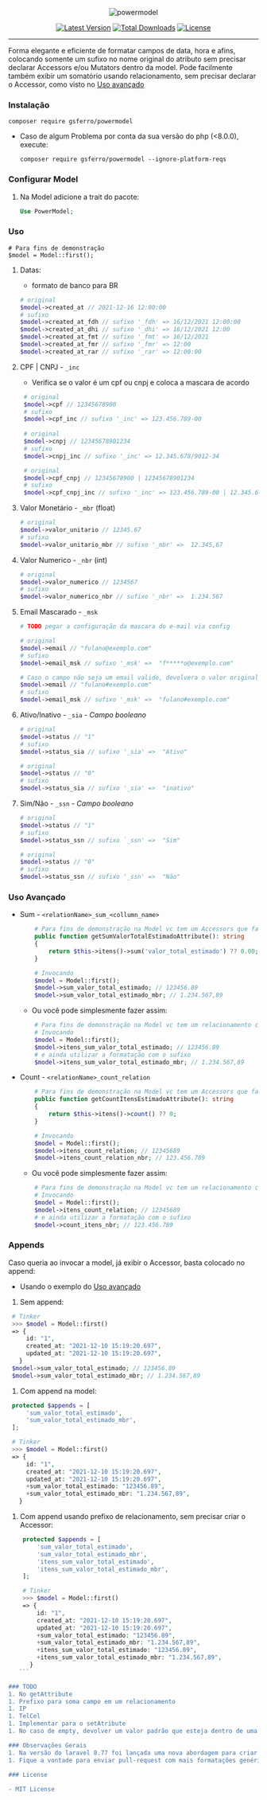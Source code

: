 <p align="center">
    <img src="logo.png" alt="powermodel">
    <p align="center">
        <a href="https://packagist.org/packages/gsferro/powermodel"><img alt="Latest Version" src="https://img.shields.io/packagist/v/gsferro/powermodel"></a>
        <a href="https://packagist.org/packages/gsferro/powermodel"><img alt="Total Downloads" src="https://img.shields.io/packagist/dt/gsferro/powermodel"></a>
        <a href="https://packagist.org/packages/gsferro/powermodel"><img alt="License" src="https://img.shields.io/packagist/l/gsferro/powermodel"></a>
    </p>
</p>

------

Forma elegante e eficiente de formatar campos de data, hora e afins, colocando somente um sufixo no nome original do atributo sem precisar declarar Accessors e/ou Mutators dentro da model.
Pode facilmente também exibir um somatório usando relacionamento, sem precisar declarar o Accessor, como visto no [Uso avançado](#uso-avanado)

### Instalação

```shell
composer require gsferro/powermodel
 ```

- Caso de algum Problema por conta da sua versão do php (<8.0.0), execute:

   ```shell 
   composer require gsferro/powermodel --ignore-platform-reqs
   ```

### Configurar Model

1. Na Model adicione a trait do pacote:
    ```php
    Use PowerModel;
    ```


### Uso

    # Para fins de demonstração
    $model = Model::first();

1. Datas:
   - formato de banco para BR
    ```php 
    # original
    $model->created_at // 2021-12-16 12:00:00
    # sufixo
    $model->created_at_fdh // sufixo '_fdh' => 16/12/2021 12:00:00
    $model->created_at_dhi // sufixo '_dhi' => 16/12/2021 12:00
    $model->created_at_fmt // sufixo '_fmt' => 16/12/2021
    $model->created_at_fmr // sufixo '_fmr' => 12:00
    $model->created_at_rar // sufixo '_rar' => 12:00:00
    ```
1. CPF | CNPJ - `_inc`
   - Verifica se o valor é um cpf ou cnpj e coloca a mascara de acordo
   ```php 
    # original
    $model->cpf // 12345678900
    # sufixo
    $model->cpf_inc // sufixo '_inc' => 123.456.789-00
    
    # original
    $model->cnpj // 12345678901234
    # sufixo
    $model->cnpj_inc // sufixo '_inc' => 12.345.678/9012-34

    # original
    $model->cpf_cnpj // 12345678900 | 12345678901234
    # sufixo
    $model->cpf_cnpj_inc // sufixo '_inc' => 123.456.789-00 | 12.345.678/9012-34
    ```
1. Valor Monetário - `_mbr` (float)
    ```php
    # original
    $model->valor_unitario // 12345.67
    # sufixo
    $model->valor_unitario_mbr // sufixo '_mbr' =>  12.345,67
    ```
   
1. Valor Numerico - `_nbr` (int)
    ```php
    # original
    $model->valor_numerico // 1234567
    # sufixo
    $model->valor_numerico_nbr // sufixo '_nbr' =>  1.234.567
    ```

1. Email Mascarado - `_msk`
    ```php
    # TODO pegar a configuração da mascara do e-mail via config
   
    # original
    $model->email // "fulano@exemplo.com"
    # sufixo
    $model->email_msk // sufixo '_msk' =>  "f*****o@exemplo.com"
   
    # Caso o campo não seja um email valido, devolvera o valor original:
    $model->email // "fulano#exemplo.com"
    # sufixo
    $model->email_msk // sufixo '_msk' =>  "fulano#exemplo.com"
    ```

1. Ativo/Inativo - `_sia` - *Campo booleano*
    ```php
    # original
    $model->status // "1"
    # sufixo
    $model->status_sia // sufixo '_sia' =>  "Ativo"
   
    # original
    $model->status // "0"
    # sufixo
    $model->status_sia // sufixo '_sia' =>  "inativo"
    ```
   
1. Sim/Não - `_ssn` - *Campo booleano*
    ```php
    # original
    $model->status // "1"
    # sufixo
    $model->status_ssn // sufixo `_ssn' =>  "Sim"
   
    # original
    $model->status // "0"
    # sufixo
    $model->status_ssn // sufixo '_ssn' =>  "Não"
    ```
   
### Uso Avançado    
- Sum - `<relationName>_sum_<collumn_name>`
   ```php
       # Para fins de demonstração na Model vc tem um Accessors que faz a soma utilizando um relacionamento
       public function getSumValorTotalEstimadoAttribute(): string
       {
           return $this->itens()->sum('valor_total_estimado') ?? 0.00;
       }
   
       # Invocando
       $model = Model::first();
       $model->sum_valor_total_estimado; // 123456.89
       $model->sum_valor_total_estimado_mbr; // 1.234.567,89
   ```
   
   - Ou você pode simplesmente fazer assim:
   
   ```php
       # Para fins de demonstração na Model vc tem um relacionamento chamado itens
       # Invocando
       $model = Model::first();
       $model->itens_sum_valor_total_estimado; // 123456.89
       # e ainda utilizar a formatação com o sufixo
       $model->itens_sum_valor_total_estimado_mbr; // 1.234.567,89
   ```
- Count - `<relationName>_count_relation`
   ```php
       # Para fins de demonstração na Model vc tem um Accessors que faz o count utilizando um relacionamento
       public function getCountItensEstimadoAttribute(): string
       {
           return $this->itens()->count() ?? 0;
       }
   
       # Invocando
       $model = Model::first();
       $model->itens_count_relation; // 12345689
       $model->itens_count_relation_nbr; // 123.456.789
   ```
   
   - Ou você pode simplesmente fazer assim:
   
   ```php
       # Para fins de demonstração na Model vc tem um relacionamento chamado itens
       # Invocando
       $model = Model::first();
       $model->itens_count_relation; // 12345689
       # e ainda utilizar a formatação com o sufixo
       $model->count_itens_nbr; // 123.456.789
   ```

### Appends
   Caso queria ao invocar a model, já exibir o Accessor, basta colocado no append:

   - Usando o exemplo do [Uso avançado](#uso-avanado)

   1. Sem append:
   ```php
    # Tinker
    >>> $model = Model::first()
    => {
        id: "1",
        created_at: "2021-12-10 15:19:20.697",
        updated_at: "2021-12-10 15:19:20.697",
      }
    $model->sum_valor_total_estimado; // 123456.89
    $model->sum_valor_total_estimado_mbr; // 1.234.567,89
   ```

   1. Com append na model:
   ```php
    protected $appends = [
        'sum_valor_total_estimado',
        'sum_valor_total_estimado_mbr',
    ]; 

    # Tinker
    >>> $model = Model::first()
    => {
        id: "1",
        created_at: "2021-12-10 15:19:20.697",
        updated_at: "2021-12-10 15:19:20.697",
        +sum_valor_total_estimado: "123456.89",
        +sum_valor_total_estimado_mbr: "1.234.567,89",
      }
   ```
   1. Com append usando prefixo de relacionamento, sem precisar criar o Accessor:
   ```php
       protected $appends = [
           'sum_valor_total_estimado',
           'sum_valor_total_estimado_mbr',
           'itens_sum_valor_total_estimado',
           'itens_sum_valor_total_estimado_mbr',
       ]; 
   
       # Tinker
       >>> $model = Model::first()
       => {
           id: "1",
           created_at: "2021-12-10 15:19:20.697",
           updated_at: "2021-12-10 15:19:20.697",
           +sum_valor_total_estimado: "123456.89",
           +sum_valor_total_estimado_mbr: "1.234.567,89",
           +itens_sum_valor_total_estimado: "123456.89",
           +itens_sum_valor_total_estimado_mbr: "1.234.567,89",
         }
      ```

### TODO
1. No getAttribute
   1. Prefixo para soma campo em um relacionamento
   1. IP
   1. TelCel
1. Implementar para o setAtribute
1. No caso de empty, devolver um valor padrão que esteja dentro de uma config ao inves de somente ""

### Observações Gerais
1. Na versão do laravel 8.77 foi lançada uma nova abordagem para criar os Accessors e Mutators
1. Fique a vontade para enviar pull-request com mais formatações genéricas para facilitar o uso no dia-a-dia

### License 
    
- MIT License
